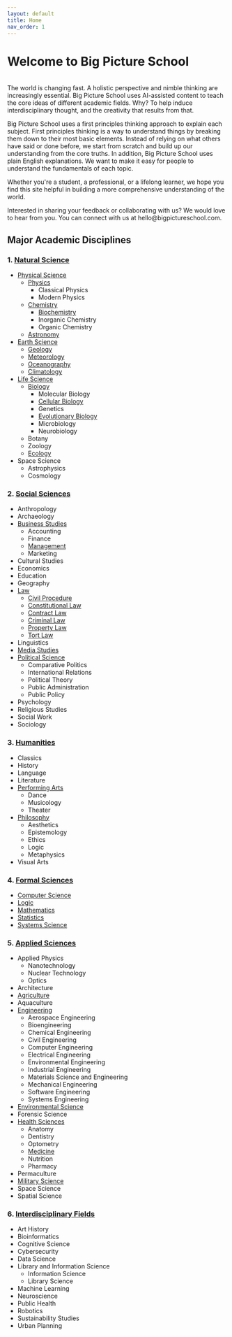 ```yaml
---
layout: default
title: Home
nav_order: 1
---
```


# **Welcome to Big Picture School**
<br/>
The world is changing fast. A holistic perspective and nimble thinking are increasingly essential. Big Picture School uses AI-assisted content to teach the core ideas of different academic fields. Why? To help induce interdisciplinary thought, and the creativity that results from that.
<p>
Big Picture School uses a first principles thinking approach to explain each subject. First principles thinking is a way to understand things by breaking them down to their most basic elements. Instead of relying on what others have said or done before, we start from scratch and build up our understanding from the core truths. In addition, Big Picture School uses plain English explanations. We want to make it easy for people to understand the fundamentals of each topic. 
</p>
<p>
Whether you're a student, a professional, or a lifelong learner, we hope you find this site helpful in building a more comprehensive understanding of the world.
</p>
<p>
Interested in sharing your feedback or collaborating with us? We would love to hear from you. You can connect with us at hello@bigpictureschool.com.
</p>

## Major Academic Disciplines

### 1. [Natural Science](https://bigpictureschool.com/natural_science.html)
- [Physical Science](https://bigpictureschool.com/physical_science.html)
  - [Physics](https://bigpictureschool.com/physics.html)
    - Classical Physics
    - Modern Physics
  - [Chemistry](https://bigpictureschool.com/chemistry.html)
    - [Biochemistry](https://bigpictureschool.com/biochemistry.html)
    - Inorganic Chemistry
    - Organic Chemistry
  - [Astronomy](https://bigpictureschool.com/astronomy.html)
- [Earth Science](https://bigpictureschool.com/earth_science.html)
    - [Geology](https://bigpictureschool.com/geology.html)
    - [Meteorology](https://bigpictureschool.com/meteorology.html)
    - [Oceanography](https://bigpictureschool.com/oceanography.html)
    - [Climatology](https://bigpictureschool.com/climatology.html)
- [Life Science](https://bigpictureschool.com/life_science.html)
  - [Biology](https://bigpictureschool.com/biology.html)
    - Molecular Biology
    - [Cellular Biology](https://bigpictureschool.com/cellular_biology.html)
    - Genetics
    - [Evolutionary Biology](https://bigpictureschool.com/evolutionary_biology.html)
    - Microbiology
    - Neurobiology
  - Botany
  - Zoology
  - [Ecology](https://bigpictureschool.com/ecology.html)
- Space Science
  - Astrophysics
  - Cosmology

### 2. [Social Sciences](https://bigpictureschool.com/social_sciences.html)
* Anthropology
* Archaeology
* [Business Studies](https://bigpictureschool.com/business_studies.html)
  * Accounting
  * Finance
  * [Management](https://bigpictureschool.com/management.html)
  * Marketing
* Cultural Studies
* Economics
* Education
* Geography
* [Law](https://bigpictureschool.com/law.html)
  * [Civil Procedure](https://bigpictureschool.com/civil_procedure.html)
  * [Constitutional Law](https://bigpictureschool.com/constitutional_law.html)
  * [Contract Law](https://bigpictureschool.com/contract_law.html)
  * [Criminal Law](https://bigpictureschool.com/criminal_law.html)
  * [Property Law](https://bigpictureschool.com/property_law.html)
  * [Tort Law](https://bigpictureschool.com/tort_law.html)
* Linguistics
* [Media Studies](https://bigpictureschool.com/media_studies.html)
* [Political Science](https://bigpictureschool.com/political_science.html)
  * Comparative Politics
  * International Relations
  * Political Theory
  * Public Administration
  * Public Policy
* Psychology
* Religious Studies
* Social Work
* Sociology

### 3. [Humanities](https://bigpictureschool.com/humanities.html)
* Classics
* History
* Language
* Literature
* [Performing Arts](https://bigpictureschool.com/performing_arts.html)
  * Dance
  * Musicology
  * Theater
* [Philosophy](https://bigpictureschool.com/philosophy.html)
  * Aesthetics
  * Epistemology
  * Ethics
  * Logic
  * Metaphysics
* Visual Arts

### 4. [Formal Sciences](https://bigpictureschool.com/formal_sciences.html)
* [Computer Science](https://bigpictureschool.com/computer_science.html)
* [Logic](https://bigpictureschool.com/logic.html)
* [Mathematics](https://bigpictureschool.com/mathematics.html)
* [Statistics](https://bigpictureschool.com/statistics.html)
* [Systems Science](https://bigpictureschool.com/systems_science.html)

### 5. [Applied Sciences](https://bigpictureschool.com/applied_sciences.html)
* Applied Physics
  * Nanotechnology
  * Nuclear Technology
  * Optics
* Architecture 
* [Agriculture](https://bigpictureschool.com/agriculture.html)
* Aquaculture
* [Engineering](https://bigpictureschool.com/engineering.html)
  * Aerospace Engineering
  * Bioengineering
  * Chemical Engineering
  * Civil Engineering
  * Computer Engineering
  * Electrical Engineering
  * Environmental Engineering
  * Industrial Engineering
  * Materials Science and Engineering
  * Mechanical Engineering
  * Software Engineering
  * Systems Engineering 
* [Environmental Science](https://bigpictureschool.com/environmental_science.html)
* Forensic Science
* [Health Sciences](https://bigpictureschool.com/health_sciences.html)
  * Anatomy
  * Dentistry
  * Optometry
  * [Medicine](https://bigpictureschool.com/medicine.html)
  * Nutrition
  * Pharmacy
* Permaculture
* [Military Science](https://bigpictureschool.com/military_science.html)
* Space Science
* Spatial Science

### 6. [Interdisciplinary Fields](https://bigpictureschool.com/interdisciplinary_fields.html)
* Art History
* Bioinformatics
* Cognitive Science
* Cybersecurity
* Data Science
* Library and Information Science
  * Information Science
  * Library Science
* Machine Learning
* Neuroscience
* Public Health
* Robotics
* Sustainability Studies
* Urban Planning
  
